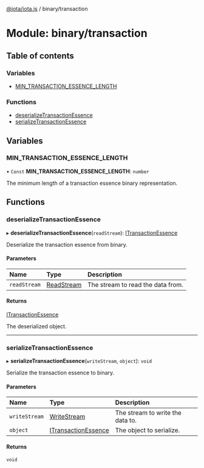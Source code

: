 [@iota/iota.js](../README.md) / binary/transaction

# Module: binary/transaction

## Table of contents

### Variables

- [MIN\_TRANSACTION\_ESSENCE\_LENGTH](binary_transaction.md#min_transaction_essence_length)

### Functions

- [deserializeTransactionEssence](binary_transaction.md#deserializetransactionessence)
- [serializeTransactionEssence](binary_transaction.md#serializetransactionessence)

## Variables

### MIN\_TRANSACTION\_ESSENCE\_LENGTH

• `Const` **MIN\_TRANSACTION\_ESSENCE\_LENGTH**: `number`

The minimum length of a transaction essence binary representation.

## Functions

### deserializeTransactionEssence

▸ **deserializeTransactionEssence**(`readStream`): [ITransactionEssence](../interfaces/models_itransactionessence.itransactionessence.md)

Deserialize the transaction essence from binary.

#### Parameters

| Name | Type | Description |
| :------ | :------ | :------ |
| `readStream` | [ReadStream](../classes/utils_readstream.readstream.md) | The stream to read the data from. |

#### Returns

[ITransactionEssence](../interfaces/models_itransactionessence.itransactionessence.md)

The deserialized object.

___

### serializeTransactionEssence

▸ **serializeTransactionEssence**(`writeStream`, `object`): `void`

Serialize the transaction essence to binary.

#### Parameters

| Name | Type | Description |
| :------ | :------ | :------ |
| `writeStream` | [WriteStream](../classes/utils_writestream.writestream.md) | The stream to write the data to. |
| `object` | [ITransactionEssence](../interfaces/models_itransactionessence.itransactionessence.md) | The object to serialize. |

#### Returns

`void`
